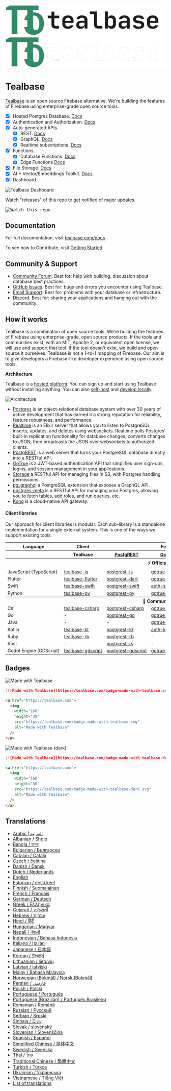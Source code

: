 <p align="center">
<img src="./packages/common/assets/images/tealbase-logo-wordmark--light.png#gh-light-mode-only">
<img src="./packages/common/assets/images/tealbase-logo-wordmark--dark.png#gh-dark-mode-only">
</p>

# Tealbase

[Tealbase](https://tealbase.com) is an open source Firebase alternative. We're building the features of Firebase using enterprise-grade open source tools.

- [x] Hosted Postgres Database. [Docs](https://tealbase.com/docs/guides/database)
- [x] Authentication and Authorization. [Docs](https://tealbase.com/docs/guides/auth)
- [x] Auto-generated APIs.
  - [x] REST. [Docs](https://tealbase.com/docs/guides/api)
  - [x] GraphQL. [Docs](https://tealbase.com/docs/guides/graphql)
  - [x] Realtime subscriptions. [Docs](https://tealbase.com/docs/guides/realtime)
- [x] Functions.
  - [x] Database Functions. [Docs](https://tealbase.com/docs/guides/database/functions)
  - [x] Edge Functions [Docs](https://tealbase.com/docs/guides/functions)
- [x] File Storage. [Docs](https://tealbase.com/docs/guides/storage)
- [x] AI + Vector/Embeddings Toolkit. [Docs](https://tealbase.com/docs/guides/ai)
- [x] Dashboard

![Tealbase Dashboard](https://raw.githubusercontent.com/tealbase/tealbase/master/apps/www/public/images/github/tealbase-dashboard.png)

Watch "releases" of this repo to get notified of major updates.

<kbd><img src="https://raw.githubusercontent.com/tealbase/tealbase/d5f7f413ab356dc1a92075cb3cee4e40a957d5b1/web/static/watch-repo.gif" alt="Watch this repo"/></kbd>

## Documentation

For full documentation, visit [tealbase.com/docs](https://tealbase.com/docs)

To see how to Contribute, visit [Getting Started](./DEVELOPERS.md)

## Community & Support

- [Community Forum](https://github.com/tealbase/tealbase/discussions). Best for: help with building, discussion about database best practices.
- [GitHub Issues](https://github.com/tealbase/tealbase/issues). Best for: bugs and errors you encounter using Tealbase.
- [Email Support](https://tealbase.com/docs/support#business-support). Best for: problems with your database or infrastructure.
- [Discord](https://discord.tealbase.com). Best for: sharing your applications and hanging out with the community.

## How it works

Tealbase is a combination of open source tools. We’re building the features of Firebase using enterprise-grade, open source products. If the tools and communities exist, with an MIT, Apache 2, or equivalent open license, we will use and support that tool. If the tool doesn't exist, we build and open source it ourselves. Tealbase is not a 1-to-1 mapping of Firebase. Our aim is to give developers a Firebase-like developer experience using open source tools.

**Architecture**

Tealbase is a [hosted platform](https://tealbase.com/dashboard). You can sign up and start using Tealbase without installing anything.
You can also [self-host](https://tealbase.com/docs/guides/hosting/overview) and [develop locally](https://tealbase.com/docs/guides/local-development).

![Architecture](apps/docs/public/img/tealbase-architecture.svg)

- [Postgres](https://www.postgresql.org/) is an object-relational database system with over 30 years of active development that has earned it a strong reputation for reliability, feature robustness, and performance.
- [Realtime](https://github.com/tealbase/realtime) is an Elixir server that allows you to listen to PostgreSQL inserts, updates, and deletes using websockets. Realtime polls Postgres' built-in replication functionality for database changes, converts changes to JSON, then broadcasts the JSON over websockets to authorized clients.
- [PostgREST](http://postgrest.org/) is a web server that turns your PostgreSQL database directly into a RESTful API.
- [GoTrue](https://github.com/tealbase/gotrue) is a JWT-based authentication API that simplifies user sign-ups, logins, and session management in your applications.
- [Storage](https://github.com/tealbase/storage-api) a RESTful API for managing files in S3, with Postgres handling permissions.
- [pg_graphql](http://github.com/tealbase/pg_graphql/) a PostgreSQL extension that exposes a GraphQL API.
- [postgres-meta](https://github.com/tealbase/postgres-meta) is a RESTful API for managing your Postgres, allowing you to fetch tables, add roles, and run queries, etc.
- [Kong](https://github.com/Kong/kong) is a cloud-native API gateway.

#### Client libraries

Our approach for client libraries is modular. Each sub-library is a standalone implementation for a single external system. This is one of the ways we support existing tools.

<table style="table-layout:fixed; white-space: nowrap;">
  <tr>
    <th>Language</th>
    <th>Client</th>
    <th colspan="5">Feature-Clients (bundled in Tealbase client)</th>
  </tr>
  <!-- notranslate -->
  <tr>
    <th></th>
    <th>Tealbase</th>
    <th><a href="https://github.com/postgrest/postgrest" target="_blank" rel="noopener noreferrer">PostgREST</a></th>
    <th><a href="https://github.com/tealbase/gotrue" target="_blank" rel="noopener noreferrer">GoTrue</a></th>
    <th><a href="https://github.com/tealbase/realtime" target="_blank" rel="noopener noreferrer">Realtime</a></th>
    <th><a href="https://github.com/tealbase/storage-api" target="_blank" rel="noopener noreferrer">Storage</a></th>
    <th>Functions</th>
  </tr>
  <!-- TEMPLATE FOR NEW ROW -->
  <!-- START ROW
  <tr>
    <td>lang</td>
    <td><a href="https://github.com/tealbase-community/tealbase-lang" target="_blank" rel="noopener noreferrer">tealbase-lang</a></td>
    <td><a href="https://github.com/tealbase-community/postgrest-lang" target="_blank" rel="noopener noreferrer">postgrest-lang</a></td>
    <td><a href="https://github.com/tealbase-community/gotrue-lang" target="_blank" rel="noopener noreferrer">gotrue-lang</a></td>
    <td><a href="https://github.com/tealbase-community/realtime-lang" target="_blank" rel="noopener noreferrer">realtime-lang</a></td>
    <td><a href="https://github.com/tealbase-community/storage-lang" target="_blank" rel="noopener noreferrer">storage-lang</a></td>
  </tr>
  END ROW -->
  <!-- /notranslate -->
  <th colspan="7">⚡️ Official ⚡️</th>
  <!-- notranslate -->
  <tr>
    <td>JavaScript (TypeScript)</td>
    <td><a href="https://github.com/tealbase/tealbase-js" target="_blank" rel="noopener noreferrer">tealbase-js</a></td>
    <td><a href="https://github.com/tealbase/postgrest-js" target="_blank" rel="noopener noreferrer">postgrest-js</a></td>
    <td><a href="https://github.com/tealbase/gotrue-js" target="_blank" rel="noopener noreferrer">gotrue-js</a></td>
    <td><a href="https://github.com/tealbase/realtime-js" target="_blank" rel="noopener noreferrer">realtime-js</a></td>
    <td><a href="https://github.com/tealbase/storage-js" target="_blank" rel="noopener noreferrer">storage-js</a></td>
    <td><a href="https://github.com/tealbase/functions-js" target="_blank" rel="noopener noreferrer">functions-js</a></td>
  </tr>
    <tr>
    <td>Flutter</td>
    <td><a href="https://github.com/tealbase/tealbase-flutter" target="_blank" rel="noopener noreferrer">tealbase-flutter</a></td>
    <td><a href="https://github.com/tealbase/postgrest-dart" target="_blank" rel="noopener noreferrer">postgrest-dart</a></td>
    <td><a href="https://github.com/tealbase/gotrue-dart" target="_blank" rel="noopener noreferrer">gotrue-dart</a></td>
    <td><a href="https://github.com/tealbase/realtime-dart" target="_blank" rel="noopener noreferrer">realtime-dart</a></td>
    <td><a href="https://github.com/tealbase/storage-dart" target="_blank" rel="noopener noreferrer">storage-dart</a></td>
    <td><a href="https://github.com/tealbase/functions-dart" target="_blank" rel="noopener noreferrer">functions-dart</a></td>
  </tr>
  <tr>
    <td>Swift</td>
    <td><a href="https://github.com/tealbase/tealbase-swift" target="_blank" rel="noopener noreferrer">tealbase-swift</a></td>
    <td><a href="https://github.com/tealbase/tealbase-swift/tree/main/Sources/PostgREST" target="_blank" rel="noopener noreferrer">postgrest-swift</a></td>
    <td><a href="https://github.com/tealbase/tealbase-swift/tree/main/Sources/Auth" target="_blank" rel="noopener noreferrer">auth-swift</a></td>
    <td><a href="https://github.com/tealbase/tealbase-swift/tree/main/Sources/Realtime" target="_blank" rel="noopener noreferrer">realtime-swift</a></td>
    <td><a href="https://github.com/tealbase/tealbase-swift/tree/main/Sources/Storage" target="_blank" rel="noopener noreferrer">storage-swift</a></td>
    <td><a href="https://github.com/tealbase/tealbase-swift/tree/main/Sources/Functions" target="_blank" rel="noopener noreferrer">functions-swift</a></td>
  </tr>
  <tr>
    <td>Python</td>
    <td><a href="https://github.com/tealbase/tealbase-py" target="_blank" rel="noopener noreferrer">tealbase-py</a></td>
    <td><a href="https://github.com/tealbase/postgrest-py" target="_blank" rel="noopener noreferrer">postgrest-py</a></td>
    <td><a href="https://github.com/tealbase/gotrue-py" target="_blank" rel="noopener noreferrer">gotrue-py</a></td>
    <td><a href="https://github.com/tealbase/realtime-py" target="_blank" rel="noopener noreferrer">realtime-py</a></td>
    <td><a href="https://github.com/tealbase/storage-py" target="_blank" rel="noopener noreferrer">storage-py</a></td>
    <td><a href="https://github.com/tealbase/functions-py" target="_blank" rel="noopener noreferrer">functions-py</a></td>
  </tr>
  <!-- /notranslate -->
  <th colspan="7">💚 Community 💚</th>
  <!-- notranslate -->
  <tr>
    <td>C#</td>
    <td><a href="https://github.com/tealbase-community/tealbase-csharp" target="_blank" rel="noopener noreferrer">tealbase-csharp</a></td>
    <td><a href="https://github.com/tealbase-community/postgrest-csharp" target="_blank" rel="noopener noreferrer">postgrest-csharp</a></td>
    <td><a href="https://github.com/tealbase-community/gotrue-csharp" target="_blank" rel="noopener noreferrer">gotrue-csharp</a></td>
    <td><a href="https://github.com/tealbase-community/realtime-csharp" target="_blank" rel="noopener noreferrer">realtime-csharp</a></td>
    <td><a href="https://github.com/tealbase-community/storage-csharp" target="_blank" rel="noopener noreferrer">storage-csharp</a></td>
    <td><a href="https://github.com/tealbase-community/functions-csharp" target="_blank" rel="noopener noreferrer">functions-csharp</a></td>
  </tr>
  <tr>
    <td>Go</td>
    <td>-</td>
    <td><a href="https://github.com/tealbase-community/postgrest-go" target="_blank" rel="noopener noreferrer">postgrest-go</a></td>
    <td><a href="https://github.com/tealbase-community/gotrue-go" target="_blank" rel="noopener noreferrer">gotrue-go</a></td>
    <td>-</td>
    <td><a href="https://github.com/tealbase-community/storage-go" target="_blank" rel="noopener noreferrer">storage-go</a></td>
    <td><a href="https://github.com/tealbase-community/functions-go" target="_blank" rel="noopener noreferrer">functions-go</a></td>
  </tr>
  <tr>
    <td>Java</td>
    <td>-</td>
    <td>-</td>
    <td><a href="https://github.com/tealbase-community/gotrue-java" target="_blank" rel="noopener noreferrer">gotrue-java</a></td>
    <td>-</td>
    <td><a href="https://github.com/tealbase-community/storage-java" target="_blank" rel="noopener noreferrer">storage-java</a></td>
    <td>-</td>
  </tr>
  <tr>
    <td>Kotlin</td>
    <td><a href="https://github.com/tealbase-community/tealbase-kt" target="_blank" rel="noopener noreferrer">tealbase-kt</a></td>
    <td><a href="https://github.com/tealbase-community/tealbase-kt/tree/master/Postgrest" target="_blank" rel="noopener noreferrer">postgrest-kt</a></td>
    <td><a href="https://github.com/tealbase-community/tealbase-kt/tree/master/Auth" target="_blank" rel="noopener noreferrer">auth-kt</a></td>
    <td><a href="https://github.com/tealbase-community/tealbase-kt/tree/master/Realtime" target="_blank" rel="noopener noreferrer">realtime-kt</a></td>
    <td><a href="https://github.com/tealbase-community/tealbase-kt/tree/master/Storage" target="_blank" rel="noopener noreferrer">storage-kt</a></td>
    <td><a href="https://github.com/tealbase-community/tealbase-kt/tree/master/Functions" target="_blank" rel="noopener noreferrer">functions-kt</a></td>
  </tr>
  <tr>
    <td>Ruby</td>
    <td><a href="https://github.com/tealbase-community/tealbase-rb" target="_blank" rel="noopener noreferrer">tealbase-rb</a></td>
    <td><a href="https://github.com/tealbase-community/postgrest-rb" target="_blank" rel="noopener noreferrer">postgrest-rb</a></td>
    <td>-</td>
    <td>-</td>
    <td>-</td>
    <td>-</td>
  </tr>
  <tr>
    <td>Rust</td>
    <td>-</td>
    <td><a href="https://github.com/tealbase-community/postgrest-rs" target="_blank" rel="noopener noreferrer">postgrest-rs</a></td>
    <td>-</td>
    <td>-</td>
    <td>-</td>
    <td>-</td>
  </tr>
  <tr>
    <td>Godot Engine (GDScript)</td>
    <td><a href="https://github.com/tealbase-community/godot-engine.tealbase" target="_blank" rel="noopener noreferrer">tealbase-gdscript</a></td>
    <td><a href="https://github.com/tealbase-community/postgrest-gdscript" target="_blank" rel="noopener noreferrer">postgrest-gdscript</a></td>
    <td><a href="https://github.com/tealbase-community/gotrue-gdscript" target="_blank" rel="noopener noreferrer">gotrue-gdscript</a></td>
    <td><a href="https://github.com/tealbase-community/realtime-gdscript" target="_blank" rel="noopener noreferrer">realtime-gdscript</a></td>
    <td><a href="https://github.com/tealbase-community/storage-gdscript" target="_blank" rel="noopener noreferrer">storage-gdscript</a></td>
    <td><a href="https://github.com/tealbase-community/functions-gdscript" target="_blank" rel="noopener noreferrer">functions-gdscript</a></td>
  </tr>
  <!-- /notranslate -->
</table>

<!--- Remove this list if you're translating to another language, it's hard to keep updated across multiple files-->
<!--- Keep only the link to the list of translation files-->

## Badges

![Made with Tealbase](./apps/www/public/badge-made-with-tealbase.svg)

```md
[![Made with Tealbase](https://tealbase.com/badge-made-with-tealbase.svg)](https://tealbase.com)
```

```html
<a href="https://tealbase.com">
  <img
    width="168"
    height="30"
    src="https://tealbase.com/badge-made-with-tealbase.svg"
    alt="Made with Tealbase"
  />
</a>
```

![Made with Tealbase (dark)](./apps/www/public/badge-made-with-tealbase-dark.svg)

```md
[![Made with Tealbase](https://tealbase.com/badge-made-with-tealbase-dark.svg)](https://tealbase.com)
```

```html
<a href="https://tealbase.com">
  <img
    width="168"
    height="30"
    src="https://tealbase.com/badge-made-with-tealbase-dark.svg"
    alt="Made with Tealbase"
  />
</a>
```

## Translations

- [Arabic | العربية](/i18n/README.ar.md)
- [Albanian / Shqip](/i18n/README.sq.md)
- [Bangla / বাংলা](/i18n/README.bn.md)
- [Bulgarian / Български](/i18n/README.bg.md)
- [Catalan / Català](/i18n/README.ca.md)
- [Czech / čeština](/i18n/README.cs.md)
- [Danish / Dansk](/i18n/README.da.md)
- [Dutch / Nederlands](/i18n/README.nl.md)
- [English](https://github.com/tealbase/tealbase)
- [Estonian / eesti keel](/i18n/README.et.md)
- [Finnish / Suomalainen](/i18n/README.fi.md)
- [French / Français](/i18n/README.fr.md)
- [German / Deutsch](/i18n/README.de.md)
- [Greek / Ελληνικά](/i18n/README.el.md)
- [Gujarati / ગુજરાતી](/i18n/README.gu.md)
- [Hebrew / עברית](/i18n/README.he.md)
- [Hindi / हिंदी](/i18n/README.hi.md)
- [Hungarian / Magyar](/i18n/README.hu.md)
- [Nepali / नेपाली](/i18n/README.ne.md)
- [Indonesian / Bahasa Indonesia](/i18n/README.id.md)
- [Italiano / Italian](/i18n/README.it.md)
- [Japanese / 日本語](/i18n/README.jp.md)
- [Korean / 한국어](/i18n/README.ko.md)
- [Lithuanian / lietuvių](/i18n/README.lt.md)
- [Latvian / latviski](/i18n/README.lv.md)
- [Malay / Bahasa Malaysia](/i18n/README.ms.md)
- [Norwegian (Bokmål) / Norsk (Bokmål)](/i18n/README.nb.md)
- [Persian / فارسی](/i18n/README.fa.md)
- [Polish / Polski](/i18n/README.pl.md)
- [Portuguese / Português](/i18n/README.pt.md)
- [Portuguese (Brazilian) / Português Brasileiro](/i18n/README.pt-br.md)
- [Romanian / Română](/i18n/README.ro.md)
- [Russian / Pусский](/i18n/README.ru.md)
- [Serbian / Srpski](/i18n/README.sr.md)
- [Sinhala / සිංහල](/i18n/README.si.md)
- [Slovak / slovenský](/i18n/README.sk.md)
- [Slovenian / Slovenščina](/i18n/README.sl.md)
- [Spanish / Español](/i18n/README.es.md)
- [Simplified Chinese / 简体中文](/i18n/README.zh-cn.md)
- [Swedish / Svenska](/i18n/README.sv.md)
- [Thai / ไทย](/i18n/README.th.md)
- [Traditional Chinese / 繁體中文](/i18n/README.zh-tw.md)
- [Turkish / Türkçe](/i18n/README.tr.md)
- [Ukrainian / Українська](/i18n/README.uk.md)
- [Vietnamese / Tiếng Việt](/i18n/README.vi-vn.md)
- [List of translations](/i18n/languages.md) <!--- Keep only this -->
